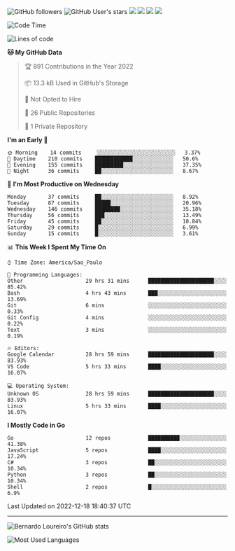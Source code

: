 ![GitHub followers](https://img.shields.io/github/followers/bernardolm?style=for-the-badge&label=GitHub%20followers) ![GitHub User's stars](https://img.shields.io/github/stars/bernardolm?style=for-the-badge&label=GitHub%20User's%20stars) [![](https://img.shields.io/static/v1?logo=linkedin&label=LinkedIn&message=bernardolm&color=0A66C2&style=for-the-badge)](https://www.linkedin.com/in/bernardolm) [![](https://img.shields.io/static/v1?logo=lastdotfm&label=last.fm&message=bernardolm&color=D51007&style=for-the-badge)](https://www.last.fm/user/bernardolm) [![](https://img.shields.io/static/v1?logo=spotify&label=spotify&message=bernardolou&color=1ED760&style=for-the-badge)](https://open.spotify.com/user/bernardolou) [![](https://img.shields.io/static/v1?logo=awesomelists&label=My%20awesome%20stars&message=⭐⭐⭐&color=FC60A8&style=for-the-badge)](https://github.com/bernardolm/awesome-stars)

<!--START_SECTION:waka-->
![Code Time](http://img.shields.io/badge/Code%20Time-2%2C071%20hrs%208%20mins-blue)

![Lines of code](https://img.shields.io/badge/From%20Hello%20World%20I%27ve%20Written--14%20Thousand%20lines%20of%20code-blue)

**🐱 My GitHub Data** 

> 🏆 891 Contributions in the Year 2022
 > 
> 📦 13.3 kB Used in GitHub's Storage 
 > 
> 🚫 Not Opted to Hire
 > 
> 📜 26 Public Repositories 
 > 
> 🔑 1 Private Repository 
 > 
**I'm an Early 🐤** 

```text
🌞 Morning    14 commits     ░░░░░░░░░░░░░░░░░░░░░░░░░   3.37% 
🌆 Daytime    210 commits    ████████████░░░░░░░░░░░░░   50.6% 
🌃 Evening    155 commits    █████████░░░░░░░░░░░░░░░░   37.35% 
🌙 Night      36 commits     ██░░░░░░░░░░░░░░░░░░░░░░░   8.67%

```
📅 **I'm Most Productive on Wednesday** 

```text
Monday       37 commits     ██░░░░░░░░░░░░░░░░░░░░░░░   8.92% 
Tuesday      87 commits     █████░░░░░░░░░░░░░░░░░░░░   20.96% 
Wednesday    146 commits    ████████░░░░░░░░░░░░░░░░░   35.18% 
Thursday     56 commits     ███░░░░░░░░░░░░░░░░░░░░░░   13.49% 
Friday       45 commits     ██░░░░░░░░░░░░░░░░░░░░░░░   10.84% 
Saturday     29 commits     █░░░░░░░░░░░░░░░░░░░░░░░░   6.99% 
Sunday       15 commits     █░░░░░░░░░░░░░░░░░░░░░░░░   3.61%

```


📊 **This Week I Spent My Time On** 

```text
⌚︎ Time Zone: America/Sao_Paulo

💬 Programming Languages: 
Other                    29 hrs 31 mins      █████████████████████░░░░   85.42% 
Bash                     4 hrs 43 mins       ███░░░░░░░░░░░░░░░░░░░░░░   13.69% 
Git                      6 mins              ░░░░░░░░░░░░░░░░░░░░░░░░░   0.33% 
Git Config               4 mins              ░░░░░░░░░░░░░░░░░░░░░░░░░   0.22% 
Text                     3 mins              ░░░░░░░░░░░░░░░░░░░░░░░░░   0.19%

🔥 Editors: 
Google Calendar          28 hrs 59 mins      █████████████████████░░░░   83.93% 
VS Code                  5 hrs 33 mins       ████░░░░░░░░░░░░░░░░░░░░░   16.07%

💻 Operating System: 
Unknown OS               28 hrs 59 mins      █████████████████████░░░░   83.93% 
Linux                    5 hrs 33 mins       ████░░░░░░░░░░░░░░░░░░░░░   16.07%

```

**I Mostly Code in Go** 

```text
Go                       12 repos            ██████████░░░░░░░░░░░░░░░   41.38% 
JavaScript               5 repos             ████░░░░░░░░░░░░░░░░░░░░░   17.24% 
C#                       3 repos             ██░░░░░░░░░░░░░░░░░░░░░░░   10.34% 
Python                   3 repos             ██░░░░░░░░░░░░░░░░░░░░░░░   10.34% 
Shell                    2 repos             █░░░░░░░░░░░░░░░░░░░░░░░░   6.9%

```



 Last Updated on 2022-12-18 18:40:37 UTC
<!--END_SECTION:waka-->

---

![Bernardo Loureiro's GitHub stats](https://github-readme-stats.vercel.app/api?username=bernardolm&count_private=true&show_icons=true&theme=nightowl&include_all_commits=true)

![Most Used Languages](https://github-readme-stats.vercel.app/api/top-langs/?username=bernardolm&theme=nightowl&langs_count=99)
